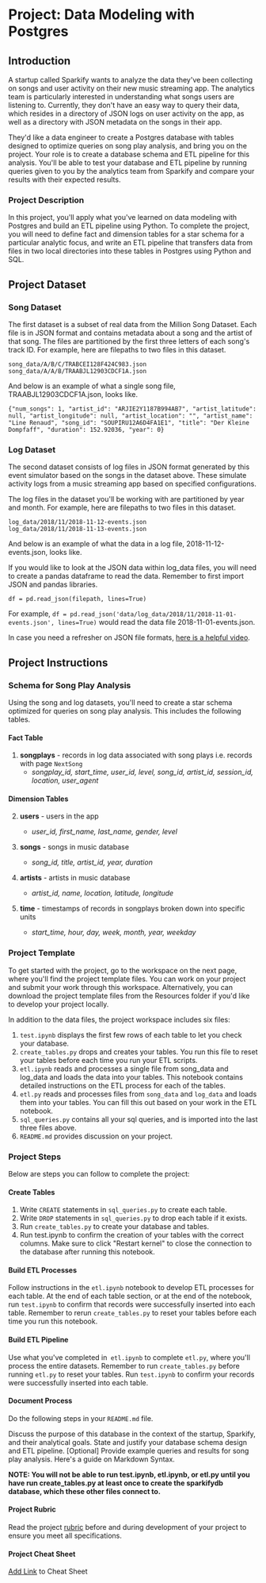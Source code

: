 Project: Data Modeling with Postgres
====
## Introduction

A startup called Sparkify wants to analyze the data they've been collecting on songs and user activity on their new music streaming
app. The analytics team is particularly interested in understanding what songs users are listening to. Currently, they don't have an 
easy way to query their data, which resides in a directory of JSON logs on user activity on the app, as well as a directory with JSON 
metadata on the songs in their app.

They'd like a data engineer to create a Postgres database with tables designed to optimize queries on song play analysis, and bring you
on the project. Your role is to create a database schema and ETL pipeline for this analysis. You'll be able to test your database and 
ETL pipeline by running queries given to you by the analytics team from Sparkify and compare your results with their expected results.

### Project Description

In this project, you'll apply what you've learned on data modeling with Postgres and build an ETL pipeline using Python. To complete 
the project, you will need to define fact and dimension tables for a star schema for a particular analytic focus, and write an ETL 
pipeline that transfers data from files in two local directories into these tables in Postgres using Python and SQL.

## Project Dataset
### Song Dataset
The first dataset is a subset of real data from the Million Song Dataset. Each file is in JSON format and contains metadata about a 
song and the artist of that song. The files are partitioned by the first three letters of each song's track ID. For example, here are
 filepaths to two files in this dataset.
```
song_data/A/B/C/TRABCEI128F424C983.json
song_data/A/A/B/TRAABJL12903CDCF1A.json
```
And below is an example of what a single song file, TRAABJL12903CDCF1A.json, looks like.
```
{"num_songs": 1, "artist_id": "ARJIE2Y1187B994AB7", "artist_latitude": null, "artist_longitude": null, "artist_location": "", "artist_name": "Line Renaud", "song_id": "SOUPIRU12A6D4FA1E1", "title": "Der Kleine Dompfaff", "duration": 152.92036, "year": 0}
```
### Log Dataset
The second dataset consists of log files in JSON format generated by this event simulator based on the songs in the dataset above. These simulate activity logs from a music streaming app based on specified configurations.

The log files in the dataset you'll be working with are partitioned by year and month. For example, here are filepaths to two files in this dataset.
```
log_data/2018/11/2018-11-12-events.json
log_data/2018/11/2018-11-13-events.json
```
And below is an example of what the data in a log file, 2018-11-12-events.json, looks like.


If you would like to look at the JSON data within log_data files, you will need to create a pandas dataframe to read the data. Remember to first import JSON and pandas libraries.
```
df = pd.read_json(filepath, lines=True)
```
For example, ```df = pd.read_json('data/log_data/2018/11/2018-11-01-events.json', lines=True)``` would read the data file 2018-11-01-events.json.

In case you need a refresher on JSON file formats, [here is a helpful video](https://www.youtube.com/watch?time_continue=1&v=hO2CayzZBoA).

## Project Instructions

### Schema for Song Play Analysis
Using the song and log datasets, you'll need to create a star schema optimized for queries on song play analysis. This includes the following tables.

#### Fact Table
1. **songplays** - records in log data associated with song plays i.e. records with page ```NextSong```
    - *songplay_id, start_time, user_id, level, song_id, artist_id, session_id, location, user_agent*
    
#### Dimension Tables
2. **users** - users in the app
    - *user_id, first_name, last_name, gender, level*
    
3. **songs** - songs in music database   
    - *song_id, title, artist_id, year, duration*

4. **artists** - artists in music database    
    - *artist_id, name, location, latitude, longitude*

5. **time** - timestamps of records in songplays broken down into specific units
    - *start_time, hour, day, week, month, year, weekday*

### Project Template
To get started with the project, go to the workspace on the next page, where you'll find the project template files. You can work on your project and submit your work through this workspace. Alternatively, you can download the project template files from the Resources folder if you'd like to develop your project locally.

In addition to the data files, the project workspace includes six files:

1. ```test.ipynb``` displays the first few rows of each table to let you check your database.
2. ```create_tables.py``` drops and creates your tables. You run this file to reset your tables before each time you run your ETL scripts.
3. ```etl.ipynb``` reads and processes a single file from song_data and log_data and loads the data into your tables. This notebook contains detailed instructions on the ETL process for each of the tables.
4. ```etl.py``` reads and processes files from ```song_data``` and ```log_data``` and loads them into your tables. You can fill this out based on your work in the ETL notebook.
5. ```sql_queries.py``` contains all your sql queries, and is imported into the last three files above.
6. ```README.md``` provides discussion on your project.
### Project Steps
Below are steps you can follow to complete the project:

#### Create Tables
1. Write ```CREATE``` statements in ```sql_queries.py``` to create each table.
2. Write ```DROP``` statements in ```sql_queries.py``` to drop each table if it exists.
3. Run ```create_tables.py``` to create your database and tables.
4. Run test.ipynb to confirm the creation of your tables with the correct columns. Make sure to click "Restart kernel" to close the connection to the database after running this notebook.

#### Build ETL Processes
Follow instructions in the ```etl.ipynb``` notebook to develop ETL processes for each table. At the end of each table section, or at the end of the notebook, run ```test.ipynb``` to confirm that records were successfully inserted into each table. Remember to rerun ```create_tables.py``` to reset your tables before each time you run this notebook.

#### Build ETL Pipeline
Use what you've completed in``` etl.ipynb``` to complete ```etl.py```, where you'll process the entire datasets. Remember to run ```create_tables.py``` before running ```etl.py``` to reset your tables. Run ```test.ipynb``` to confirm your records were successfully inserted into each table.

#### Document Process
Do the following steps in your ```README.md``` file.

Discuss the purpose of this database in the context of the startup, Sparkify, and their analytical goals.
State and justify your database schema design and ETL pipeline.
[Optional] Provide example queries and results for song play analysis.
Here's a guide on Markdown Syntax.

**NOTE: You will not be able to run test.ipynb, etl.ipynb, or etl.py until you have run create_tables.py at least once to create the sparkifydb database, which these other files connect to.**
#### Project Rubric
Read the project [rubric](https://review.udacity.com/#!/rubrics/2500/view) before and during development of your project to ensure you meet all specifications.
#### Project Cheat Sheet
[Add Link]() to Cheat Sheet